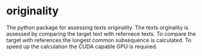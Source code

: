 # originality
The python package for assessing texts originality. The texts orginality is assessed by comparing the target text with refernece texts. To compare the target with references the longest common subsequence is calculated. To speed up the calculation the CUDA capable GPU is required.
